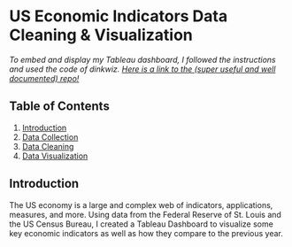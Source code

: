 # US Economic Indicators Data Cleaning & Visualization
*To embed and display my Tableau dashboard, I followed the instructions and used the code of dinkwiz. [Here is a link to the (super useful and well documented) repo!](https://github.com/dinkwiz/tableau_embed/tree/master)*

## Table of Contents
1. [Introduction](#introduction)
2. [Data Collection](#data-collection)
3. [Data Cleaning](#data-cleaning)
4. [Data Visualization](#data-visualization)

## Introduction
The US economy is a large and complex web of indicators, applications, measures, and more. Using data from the Federal Reserve of St. Louis and the US Census Bureau, I created a Tableau Dashboard to visualize some key economic indicators as well as how they compare to the previous year.
